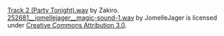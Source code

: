 [Track 2 (Party Tonight).wav](https://zakiro101.itch.io/free-casual-game-music-pack-vol-2) by Zakiro.  
[252681__jomellejager__magic-sound-1.wav](https://freesound.org/people/JomelleJager/sounds/252681/) by JomelleJager is licensed under [Creative Commons Attribution 3.0](https://creativecommons.org/licenses/by/3.0/).  

